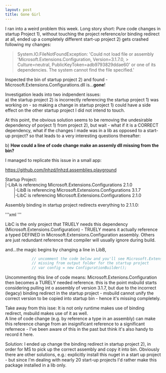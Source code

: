 ```yaml
---
layout: post
title: Gone Girl
---
```


I ran into a weird problem this week.
Long story short: Pure code changes in startup Project 1), without touching the project reference/or binding redirect at all, ended up a completely different start-up project 2) gets crashed following my changes:

> System.IO.FileNotFoundException: 'Could not load file or assembly 'Microsoft.Extensions.Configuration, Version=3.1.7.0, > Culture=neutral, PublicKeyToken=adb9793829ddae60' or one of its dependencies. The system cannot find the file specified.'

Inspected the bin of startup project 2) and found - Microsoft.Extensions.Configurations.dll is...**gone**!

Investigation leads into two indpendent issues:  
a) the startup project 2) is incorrectly referencing the startup project 1) was working on - so making a change in startup project 1) could have a side effect on the other startup project I did not intend to touch.

At this point, the obvious solution seems to be removing the undesirable dependency of porject 1) from project 2), but wait - what if it is a CORRECT dependency, what if the changes I made was in a lib as opposed to a start-up project? so that leads to a very interesting questions thereafter: 

b) **How could a line of code change make an assemly dll missing from the bin?**

I managed to replicate this issue in a small app:

https://github.com/lnhzd/lnhzd.assemblies.playground

Startup Project: <bindingRedirect oldVersion="0.0.0.0-2.1.1.0" newVersion="2.1.1.0" />  
|-LibA is referencing Microsoft.Extensions.Configurations 2.1.0  
  |-LibB is referencing Microsoft.Extensions.Configurations 3.1.7  
  |-LibC is referencing Microsoft.Extensions.Configurations 2.1.0  

Assembly binding in startup project redirects everything to 2.1.1.0:  

'''xml
  <runtime>
    <assemblyBinding xmlns="urn:schemas-microsoft-com:asm.v1">
      <dependentAssembly>
        <assemblyIdentity name="Microsoft.Extensions.Configuration" publicKeyToken="adb9793829ddae60" culture="neutral" />
        <bindingRedirect oldVersion="0.0.0.0-2.1.1.0" newVersion="2.1.1.0" />
      </dependentAssembly>
    </assemblyBinding>
  </runtime>
  '''

LibC is the only project that TRUELY needs this dependency (Microsoft.Extensions.Configuration) - TRUELY means it actually reference a typed DEFINED in Microsoft.Extensions.Configuration assembly. Others are just redundant reference that compiler will usually ignore during build.

and...the magic begins by changing a line in LibB, 

```cs
            // uncomment the code below and you'll see Microsoft.Extensions.Options.dll
            // missing from output folder for the startup project
            // var config = new ConfigurationBuilder();
```

Uncommenting this line of code means: Microsoft.Extenions.Configuration then becomes a TURELY needed reference. this is the point msbuild starts considering pulling int o assembly of version 3.1.7, but due to the incorrect (legacy) binding redirect in the startup project - msbuild cannot unify the correct version to be copied into startup bin - hence it's missing completely.

Take away from this isse:
It is not only runtime makes use of binding redirect, msbuild makes use of it as well.  
A line of code change (e.g. by reference a type in an assembly) can make this reference change from an insignificant reference to a significant refernece - I've been aware of this in the past but think it's also handy to record it here.  

Solution:
I ended up change the binding redirect in startup project 2), in order for MS to pick up the correct assembly and copy it into bin. Obviously there are other solutions, e.g.: explicitly install this nuget in a start up project - but since I'm dealing with nearly 20 start-up projects I'd rather make this package installed in a lib only.


 
